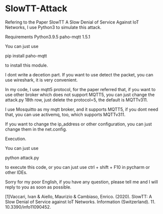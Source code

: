 # SlowTT-Attack
Refering to the Paper SlowTT A Slow Denial of Service Against IoT Networks, I use Python3 to simulate this attack.

Requirements
Python3.9.5
paho-mqtt 1.5.1

You can just use

pip install paho-mqtt 

to install this module.

I dont write a decetion part. If you want to use detect the packet, you can use wireshark, it is very convenient.

In my code, I use mqtt5 protocol, for the paper referred that, if you want to use other broker which does not support MQTT5, you can just change the attack.py 18th row, just delete the protocol=5, the default is MQTTv311.

I use Mosquitto as my mqtt broker, and it supports MQTT5, if you dont need that, you can use activemq, too, which supports MQTTv311.

If you want to change the ip_address or other configuration, you can just change them in the net.config.

Execution.

You can just use 

python attack.py

to execute this code, or you can just use ctrl + shift + F10 in pycharm or other IDEs.

Sorry for my poor English, if you have any question, please tell me and I will reply to you as soon as possible.

[1]Vaccari, Ivan & Aiello, Maurizio & Cambiaso, Enrico. (2020). SlowTT: A Slow Denial of Service against IoT Networks. Information (Switzerland). 11. 10.3390/info11090452. 
